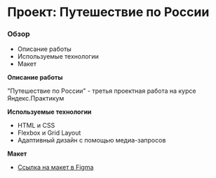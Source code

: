# Проект: Путешествие по России

### Обзор
* Описание работы
* Используемые технологии
* Макет

**Описание работы**

"Путешествие по России" - третья проектная работа на курсе Яндекс.Практикум

**Используемые технологии**

* HTML и CSS
* Flexbox и Grid Layout
* Адаптивный дизайн с помощью медиа-запросов

**Макет**

* [Ссылка на макет в Figma](https://www.figma.com/file/5S2WSbEFL6awjVWJ0NWL8Q/Sprint-3_-Russia-_-desktop-mobile?node-id=28503%3A0)
